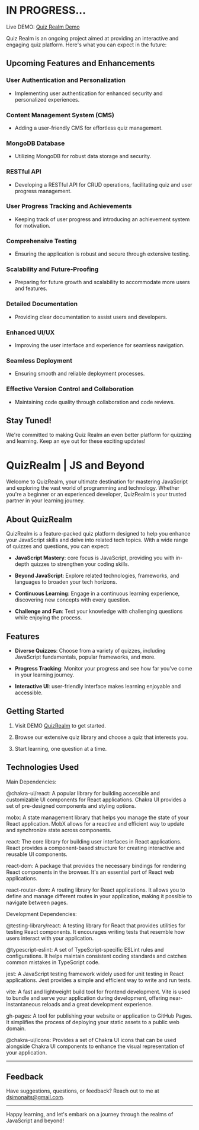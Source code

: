 # IN PROGRESS... 
Live DEMO: [Quiz Realm Demo](https://dsimonaits.github.io/quiz-realm/)

Quiz Realm is an ongoing project aimed at providing an interactive and engaging quiz platform. Here's what you can expect in the future:

## Upcoming Features and Enhancements

### User Authentication and Personalization
- Implementing user authentication for enhanced security and personalized experiences.

### Content Management System (CMS)
- Adding a user-friendly CMS for effortless quiz management.

### MongoDB Database
- Utilizing MongoDB for robust data storage and security.

### RESTful API
- Developing a RESTful API for CRUD operations, facilitating quiz and user progress management.

### User Progress Tracking and Achievements
- Keeping track of user progress and introducing an achievement system for motivation.

### Comprehensive Testing
- Ensuring the application is robust and secure through extensive testing.

### Scalability and Future-Proofing
- Preparing for future growth and scalability to accommodate more users and features.

### Detailed Documentation
- Providing clear documentation to assist users and developers.

### Enhanced UI/UX
- Improving the user interface and experience for seamless navigation.

### Seamless Deployment
- Ensuring smooth and reliable deployment processes.

### Effective Version Control and Collaboration
- Maintaining code quality through collaboration and code reviews.

## Stay Tuned!
We're committed to making Quiz Realm an even better platform for quizzing and learning. Keep an eye out for these exciting updates!

# QuizRealm | JS and Beyond

Welcome to QuizRealm, your ultimate destination for mastering JavaScript and exploring the vast world of programming and technology. Whether you're a beginner or an experienced developer, QuizRealm is your trusted partner in your learning journey.

## About QuizRealm

QuizRealm is a feature-packed quiz platform designed to help you enhance your JavaScript skills and delve into related tech topics. With a wide range of quizzes and questions, you can expect:

- **JavaScript Mastery**: core focus is JavaScript, providing you with in-depth quizzes to strengthen your coding skills.

- **Beyond JavaScript**: Explore related technologies, frameworks, and languages to broaden your tech horizons.

- **Continuous Learning**: Engage in a continuous learning experience, discovering new concepts with every question.

- **Challenge and Fun**: Test your knowledge with challenging questions while enjoying the process.

## Features

- **Diverse Quizzes**: Choose from a variety of quizzes, including JavaScript fundamentals, popular frameworks, and more.

- **Progress Tracking**: Monitor your progress and see how far you've come in your learning journey.

- **Interactive UI**: user-friendly interface makes learning enjoyable and accessible.

## Getting Started

1. Visit DEMO [QuizRealm](https://dsimonaits.github.io/quiz-realm/) to get started.

2. Browse our extensive quiz library and choose a quiz that interests you.

3. Start learning, one question at a time.

## Technologies Used

Main Dependencies:

@chakra-ui/react: A popular library for building accessible and customizable UI components for React applications. Chakra UI provides a set of pre-designed components and styling options.

mobx: A state management library that helps you manage the state of your React application. MobX allows for a reactive and efficient way to update and synchronize state across components.

react: The core library for building user interfaces in React applications. React provides a component-based structure for creating interactive and reusable UI components.

react-dom: A package that provides the necessary bindings for rendering React components in the browser. It's an essential part of React web applications.

react-router-dom: A routing library for React applications. It allows you to define and manage different routes in your application, making it possible to navigate between pages.

Development Dependencies:

@testing-library/react: A testing library for React that provides utilities for testing React components. It encourages writing tests that resemble how users interact with your application.

@typescript-eslint: A set of TypeScript-specific ESLint rules and configurations. It helps maintain consistent coding standards and catches common mistakes in TypeScript code.

jest: A JavaScript testing framework widely used for unit testing in React applications. Jest provides a simple and efficient way to write and run tests.

vite: A fast and lightweight build tool for frontend development. Vite is used to bundle and serve your application during development, offering near-instantaneous reloads and a great development experience.

gh-pages: A tool for publishing your website or application to GitHub Pages. It simplifies the process of deploying your static assets to a public web domain.

@chakra-ui/icons: Provides a set of Chakra UI icons that can be used alongside Chakra UI components to enhance the visual representation of your application.

---

## Feedback

Have suggestions, questions, or feedback? Reach out to me at [dsimonaits@gmail.com](mailto:dsimonaits@gmail.com).

---

Happy learning, and let's embark on a journey through the realms of JavaScript and beyond!
